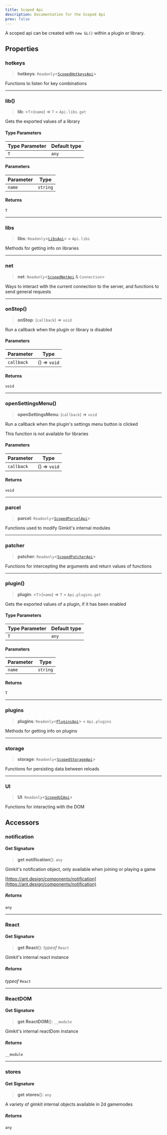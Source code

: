 ```yaml
---
title: Scoped Api
description: Documentation for the Scoped Api
prev: false
---
```

A scoped api can be created with `new GL()` within a plugin or library.

## Properties

### hotkeys

> **hotkeys**: `Readonly`\<[`ScopedHotkeysApi`](/Gimloader/api/scopedhotkeys)\>

Functions to listen for key combinations

***

### lib()

> **lib**: \<`T`\>(`name`) => `T` = `Api.libs.get`

Gets the exported values of a library

#### Type Parameters

| Type Parameter | Default type |
| ------ | ------ |
| `T` | `any` |

#### Parameters

| Parameter | Type |
| ------ | ------ |
| `name` | `string` |

#### Returns

`T`

***

### libs

> **libs**: `Readonly`\<[`LibsApi`](/Gimloader/api/libs)\> = `Api.libs`

Methods for getting info on libraries

***

### net

> **net**: `Readonly`\<[`ScopedNetApi`](/Gimloader/api/scopednet) & `Connection`\>

Ways to interact with the current connection to the server,
and functions to send general requests

***

### onStop()

> **onStop**: (`callback`) => `void`

Run a callback when the plugin or library is disabled

#### Parameters

| Parameter | Type |
| ------ | ------ |
| `callback` | () => `void` |

#### Returns

`void`

***

### openSettingsMenu()

> **openSettingsMenu**: (`callback`) => `void`

Run a callback when the plugin's settings menu button is clicked

This function is not available for libraries

#### Parameters

| Parameter | Type |
| ------ | ------ |
| `callback` | () => `void` |

#### Returns

`void`

***

### parcel

> **parcel**: `Readonly`\<[`ScopedParcelApi`](/Gimloader/api/scopedparcel)\>

Functions used to modify Gimkit's internal modules

***

### patcher

> **patcher**: `Readonly`\<[`ScopedPatcherApi`](/Gimloader/api/scopedpatcher)\>

Functions for intercepting the arguments and return values of functions

***

### plugin()

> **plugin**: \<`T`\>(`name`) => `T` = `Api.plugins.get`

Gets the exported values of a plugin, if it has been enabled

#### Type Parameters

| Type Parameter | Default type |
| ------ | ------ |
| `T` | `any` |

#### Parameters

| Parameter | Type |
| ------ | ------ |
| `name` | `string` |

#### Returns

`T`

***

### plugins

> **plugins**: `Readonly`\<[`PluginsApi`](/Gimloader/api/plugins)\> = `Api.plugins`

Methods for getting info on plugins

***

### storage

> **storage**: `Readonly`\<[`ScopedStorageApi`](/Gimloader/api/scopedstorage)\>

Functions for persisting data between reloads

***

### UI

> **UI**: `Readonly`\<[`ScopedUIApi`](/Gimloader/api/scopedui)\>

Functions for interacting with the DOM

## Accessors

### notification

#### Get Signature

> **get** **notification**(): `any`

Gimkit's notification object, only available when joining or playing a game

[https://ant.design/components/notification](https://ant.design/components/notification)

##### Returns

`any`

***

### React

#### Get Signature

> **get** **React**(): *typeof* `React`

Gimkit's internal react instance

##### Returns

*typeof* `React`

***

### ReactDOM

#### Get Signature

> **get** **ReactDOM**(): `__module`

Gimkit's internal reactDom instance

##### Returns

`__module`

***

### stores

#### Get Signature

> **get** **stores**(): `any`

A variety of gimkit internal objects available in 2d gamemodes

##### Returns

`any`

